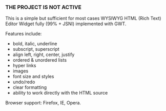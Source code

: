 ### THE PROJECT IS NOT ACTIVE ###

This is a simple but sufficient for most cases WYSIWYG HTML (Rich Text) Editor Widget fully (99% + JSNI) implemented with GWT.

Features include:
  * bold, italic, underline
  * subscript, superscript
  * align left, right, center, justify
  * ordered & unordered lists
  * hyper links
  * images
  * font size and styles
  * undo/redo
  * clear formatting
  * ability to work directly with the HTML source

Browser support: Firefox, IE, Opera.







